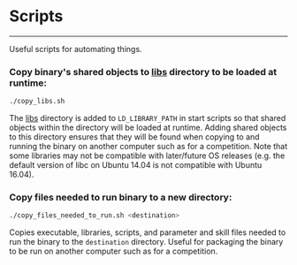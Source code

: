 # Scripts
---

Useful scripts for automating things.

### Copy binary's shared objects to [libs](libs) directory to be loaded at runtime:
```bash
./copy_libs.sh
```

The [libs](libs) directory is added to `LD_LIBRARY_PATH` in start scripts so that shared objects within the directory will be loaded at runtime.  Adding shared objects to this directory ensures that they will be found when copying to and running the binary on another computer such as for a competition.  Note that some libraries may not be compatible with later/future OS releases (e.g. the default version of libc on Ubuntu 14.04 is not compatible with Ubuntu 16.04).

### Copy files needed to run binary to a new directory:
```bash
./copy_files_needed_to_run.sh <destination>
```

Copies executable, libraries, scripts, and parameter and skill files needed to run the binary to the `destination` directory.  Useful for packaging the binary to be run on another computer such as for a competition.
